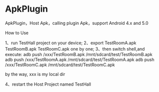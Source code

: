 ApkPlugin
=========

ApkPlugin，Host Apk，calling plugin Apk，support Android 4.x and 5.0

How to Use

1、run TestHall project on your device;
2、export TestRoomA.apk TestRoomB.apk TestRoomC.apk one by one;
3、then switch shell,and execute:
adb  push /xxx/TestRoomB.apk /mnt/sdcard/test/TestRoomB.apk
adb  push /xxx/TestRoomA.apk /mnt/sdcard/test/TestRoomA.apk
adb  push /xxx/TestRoomC.apk /mnt/sdcard/test/TestRoomC.apk

by the way, xxx is my local dir

4、restart the Host Project named TestHall

